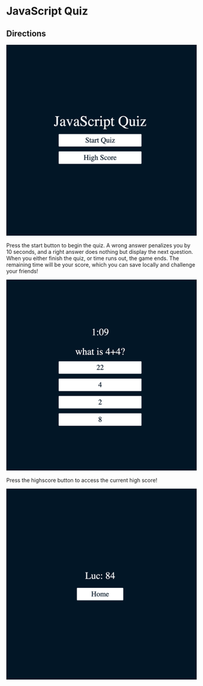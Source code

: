 # JavaScript Quiz
## Directions 

![Home Page](images/image-1.png "Home Page")

Press the start button to begin the quiz. A wrong answer penalizes you by 10 seconds, and a right answer does nothing but display the next question. When you either finish the quiz, or time runs out, the game ends. The remaining time will be your score, which you can save locally and challenge your friends!

![Quiz Page](images/image-2.png "Quiz Page")

Press the highscore button to access the current high score!

![High Scores](images/image-3.png "High Scores")
